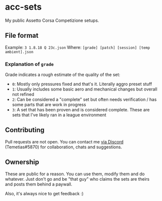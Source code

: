 # acc-sets
My public Assetto Corsa Competizione setups.

## File format
Example:
`3 1.8.18 Q 23c.json`
Where:
`[grade] [patch] [session] [temp ambient].json`

### Explanation of `grade`
Grade indicates a rough estimate of the quality of the set:
- `0`: Mostly only pressures fixed and that's it. Literally aggro preset stuff
- `1`: Usually includes some basic aero and mechanical changes but overall not refined
- `2`: Can be considered a "complete" set but often needs verification / has some parts that are work in progress
- `3`: A set that has been proven and is considered complete. These are sets that I've likely ran in a league environment

## Contributing
Pull requests are not open. You can contact me [via Discord](https://discordapp.com/users/Temetias#5870) (Temetias#5870) for collaboration, chats and suggestions.

## Ownership
These are public for a reason. You can use them, modify them and do whatever. Just don't go and be "that guy" who claims the sets are theirs and posts them behind a paywall.

Also, it's always nice to get feedback :)
